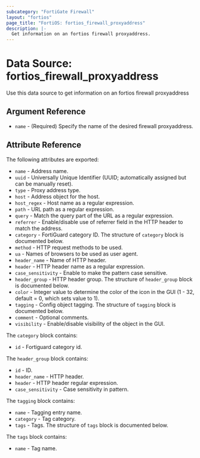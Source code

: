 ```yaml
---
subcategory: "FortiGate Firewall"
layout: "fortios"
page_title: "FortiOS: fortios_firewall_proxyaddress"
description: |-
  Get information on an fortios firewall proxyaddress.
---
```


# Data Source: fortios_firewall_proxyaddress
Use this data source to get information on an fortios firewall proxyaddress

## Argument Reference

* `name` - (Required) Specify the name of the desired firewall proxyaddress.

## Attribute Reference

The following attributes are exported:

* `name` - Address name.
* `uuid` - Universally Unique Identifier (UUID; automatically assigned but can be manually reset).
* `type` - Proxy address type.
* `host` - Address object for the host.
* `host_regex` - Host name as a regular expression.
* `path` - URL path as a regular expression.
* `query` - Match the query part of the URL as a regular expression.
* `referrer` - Enable/disable use of referrer field in the HTTP header to match the address.
* `category` - FortiGuard category ID. The structure of `category` block is documented below.
* `method` - HTTP request methods to be used.
* `ua` - Names of browsers to be used as user agent.
* `header_name` - Name of HTTP header.
* `header` - HTTP header name as a regular expression.
* `case_sensitivity` - Enable to make the pattern case sensitive.
* `header_group` - HTTP header group. The structure of `header_group` block is documented below.
* `color` - Integer value to determine the color of the icon in the GUI (1 - 32, default = 0, which sets value to 1).
* `tagging` - Config object tagging. The structure of `tagging` block is documented below.
* `comment` - Optional comments.
* `visibility` - Enable/disable visibility of the object in the GUI.

The `category` block contains:

* `id` - Fortiguard category id.

The `header_group` block contains:

* `id` - ID.
* `header_name` - HTTP header.
* `header` - HTTP header regular expression.
* `case_sensitivity` - Case sensitivity in pattern.

The `tagging` block contains:

* `name` - Tagging entry name.
* `category` - Tag category.
* `tags` - Tags. The structure of `tags` block is documented below.

The `tags` block contains:

* `name` - Tag name.

